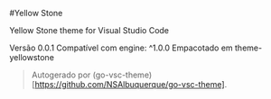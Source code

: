 #Yellow Stone

Yellow Stone theme for Visual Studio Code

Versão 0.0.1
Compatível com engine: ^1.0.0
Empacotado em theme-yellowstone

> Autogerado por (go-vsc-theme)[https://github.com/NSAlbuquerque/go-vsc-theme].